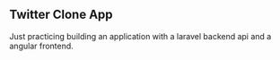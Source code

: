 ## Twitter Clone App

Just practicing building an application with a laravel backend api and a angular frontend.
